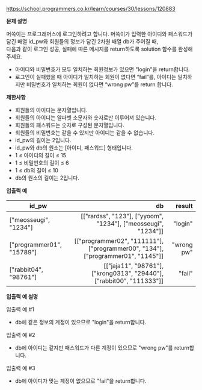 https://school.programmers.co.kr/learn/courses/30/lessons/120883

**문제 설명**

머쓱이는 프로그래머스에 로그인하려고 합니다. 머쓱이가 입력한 아이디와 패스워드가 <br> 
담긴 배열 id_pw와 회원들의 정보가 담긴 2차원 배열 db가 주어질 때, <br> 
다음과 같이 로그인 성공, 실패에 따른 메시지를 return하도록 solution 함수를 완성해주세요.

- 아이디와 비밀번호가 모두 일치하는 회원정보가 있으면 "login"을 return합니다.
- 로그인이 실패했을 때 아이디가 일치하는 회원이 없다면 “fail”를, 아이디는 일치하지만 비밀번호가 일치하는 회원이 없다면 “wrong pw”를 return 합니다.

**제한사항**

- 회원들의 아이디는 문자열입니다.
- 회원들의 아이디는 알파벳 소문자와 숫자로만 이루어져 있습니다.
- 회원들의 패스워드는 숫자로 구성된 문자열입니다.
- 회원들의 비밀번호는 같을 수 있지만 아이디는 같을 수 없습니다.
- id_pw의 길이는 2입니다.
- id_pw와 db의 원소는 [아이디, 패스워드] 형태입니다.
- 1 ≤ 아이디의 길이 ≤ 15
- 1 ≤ 비밀번호의 길이 ≤ 6
- 1 ≤ db의 길이 ≤ 10
- db의 원소의 길이는 2입니다.

**입출력 예**

| id_pw                     |                                                                              	db |     	result |
|---------------------------|---------------------------------------------------------------------------------:|------------:|
| ["meosseugi", "1234"]     |                   	[["rardss", "123"], ["yyoom", "1234"], ["meosseugi", "1234"]] |    	"login" |
| ["programmer01", "15789"] | 	[["programmer02", "111111"], ["programmer00", "134"], ["programmer01", "1145"]] | 	"wrong pw" |
| ["rabbit04", "98761"]     |           	[["jaja11", "98761"], ["krong0313", "29440"], ["rabbit00", "111333"]] |     	"fail" |

**입출력 예 설명**

입출력 예 #1

- db에 같은 정보의 계정이 있으므로 "login"을 return합니다.

입출력 예 #2

- db에 아이디는 같지만 패스워드가 다른 계정이 있으므로 "wrong pw"를 return합니다.

입출력 예 #3

- db에 아이디가 맞는 계정이 없으므로 "fail"을 return합니다.